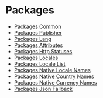 # Packages

<tldr>

- [Packages Common](packages-common.md)
- [Packages Publisher](packages-publisher.md)
- [Packages Lang](packages-lang.md)
- [Packages Attributes](packages-attributes.md)
- [Packages Http Statuses](packages-http-statuses.md)
- [Packages Locales](packages-locales.md)
- [Packages Locale List](packages-locale-list.md)
- [Packages Native Locale Names](packages-native-locale-names.md)
- [Packages Native Country Names](packages-native-country-names.md)
- [Packages Native Currency Names](packages-native-currency-names.md)
- [Packages Json Fallback](packages-json-fallback.md)

</tldr>
